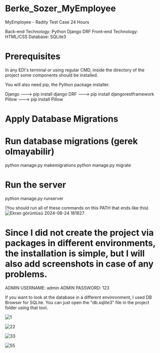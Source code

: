 # Berke_Sozer_MyEmployee
MyEmployee - Radity Test Case 24 Hours


Back-end Technology: Python Django DRF
Front-end Technology: HTML/CSS
Database: SQLite3

# Prerequisites

In any EDI's terminal or using regular CMD, inside the directory of the project some components should be installed.

You will also need pip, the Python package installer. 

Django ---> pip install django
DRF ---> pip install djangorestframework
Pillow ---> pip install Pillow

# Apply Database Migrations

# Run database migrations (gerek olmayabilir)
python manage.py makemigrations
python manage.py migrate

# Run the server
python manage.py runserver

(You should run all of these commands on this PATH that ends like this)
![Ekran görüntüsü 2024-08-24 181827](https://github.com/user-attachments/assets/34bfdf40-71fe-423f-ab41-f9033b1f27ec)

# Since I did not create the project via packages in different environments, the installation is simple, but I will also add screenshots in case of any problems.

ADMIN USERNAME: admin
ADMIN PASSWORD: 123

If you want to look at the database in a different envinronment, I used DB Browser for SQLite. You can just open the "db.sqlite3" file in the project folder using that tool.

![1](https://github.com/user-attachments/assets/ab58a5d1-8e73-4cd9-817d-6b28dfd9f377)

![22](https://github.com/user-attachments/assets/4f8d7a06-3c3f-4f52-8498-22e9e8ad5fe7)

![33](https://github.com/user-attachments/assets/6f802361-3cb6-4c70-a266-79eb92ab5857)

![55](https://github.com/user-attachments/assets/d0d23810-7999-434e-8d58-1da7869ab7a6)

